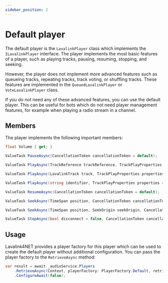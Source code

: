 ```yaml
---
sidebar_position: 2
---
```


# Default player

The default player is the `LavalinkPlayer` class which implements the `ILavalinkPlayer` interface. The player implements the most basic features of a player, such as playing tracks, pausing, resuming, stopping, and seeking.

However, the player does not implement more advanced features such as queueing tracks, repeating tracks, track voting, or shuffling tracks. These features are implemented in the `QueuedLavalinkPlayer` or `VoteLavalinkPlayer` class.

If you do not need any of these advanced features, you can use the default player. This can be useful for bots which do not need player management features, for example when playing a radio stream in a channel.

## Members

The player implements the following important members:

```csharp
float Volume { get; }

ValueTask PauseAsync(CancellationToken cancellationToken = default);

ValueTask PlayAsync(TrackReference trackReference, TrackPlayProperties properties = default, CancellationToken cancellationToken = default);

ValueTask PlayAsync(LavalinkTrack track, TrackPlayProperties properties = default, CancellationToken cancellationToken = default);

ValueTask PlayAsync(string identifier, TrackPlayProperties properties = default, CancellationToken cancellationToken = default);

ValueTask ResumeAsync(CancellationToken cancellationToken = default);

ValueTask SeekAsync(TimeSpan position, CancellationToken cancellationToken = default);

ValueTask SeekAsync(TimeSpan position, SeekOrigin seekOrigin, CancellationToken cancellationToken = default);

ValueTask StopAsync(bool disconnect = false, CancellationToken cancellationToken = default);
```

## Usage

Lavalink4NET provides a player factory for this player which can be used to create the default player without additional configuration. You can pass the player factory to the `RetrieveAsync` method:

```csharp
var result = await _audioService.Players
    .RetrieveAsync(Context, playerFactory: PlayerFactory.Default, retrieveOptions)
    .ConfigureAwait(false);
```
